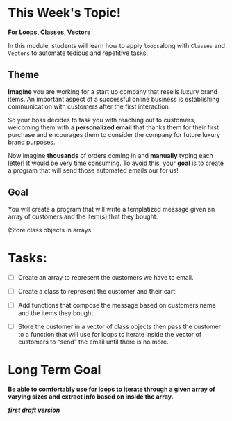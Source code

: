 
# This Week's Topic\!
**For Loops, Classes, Vectors**

In this module, students will learn how to apply ``loops``along with ``Classes`` and ``Vectors`` to automate tedious and repetitive tasks.

## Theme
**Imagine** you are working for a start up company that resells luxury brand items\. An important aspect of a successful online business is establishing communication with customers after the first interaction\.

 So your boss decides to task you with reaching out to customers, welcoming them with a **personalized email** that thanks them for their first purchase and encourages them to consider the company for future luxury brand purposes\.

 Now imagine **thousands** of orders coming in and **manually** typing each letter\! It would be very time consuming\. To avoid this, your **goal** is to create a program that will send those automated emails our for us\!

## Goal
 You will create a program that will write a templatized message given an array of customers and the item(s) that they bought.

 (Store class objects in arrays

# Tasks:
- [ ] Create an array to represent the customers we have to email.

- [ ] Create a class to represent the customer and their cart.

- [ ] Add functions that compose the message based on customers name and the items they bought.

- [ ] Store the customer in a vector of class objects then pass the customer to a function that will use for loops to iterate inside the vector of customers to “send” the email until there is no more.


# Long Term Goal
**Be able to comfortably use for loops to iterate through a given array of varying sizes and extract info based on inside the array.**

*__first draft version__*




